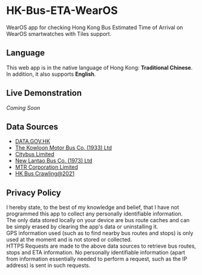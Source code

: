 # HK-Bus-ETA-WearOS
WearOS app for checking Hong Kong Bus Estimated Time of Arrival on WearOS smartwatches with Tiles support.

## Language
This web app is in the native language of Hong Kong: **Traditional Chinese**.<br>
In addition, it also supports **English**.

## Live Demonstration
*Coming Soon*

## Data Sources
- [DATA.GOV.HK](https://data.gov.hk)
- [The Kowloon Motor Bus Co. (1933) Ltd](https://www.kmb.hk)
- [Citybus Limited](https://www.citybus.com.hk)
- [New Lantao Bus Co. (1973) Ltd](https://www.nlb.com.hk/)
- [MTR Corporation Limited](https://www.mtr.com.hk/)
- [HK Bus Crawling@2021](https://github.com/hkbus/hk-bus-crawling)


## Privacy Policy
I hereby state, to the best of my knowledge and belief, that I have not programmed this app to collect any personally identifiable information.<br>
The only data stored locally on your device are bus route caches and can be simply erased by clearing the app's data or uninstalling it.<br>
GPS information used (such as to find nearby bus routes and stops) is only used at the moment and is not stored or collected.<br>
HTTPS Requests are made to the above data sources to retrieve bus routes, stops and ETA information. No personally identifiable information (apart from information essentially needed to perform a request, such as the IP address) is sent in such requests.
